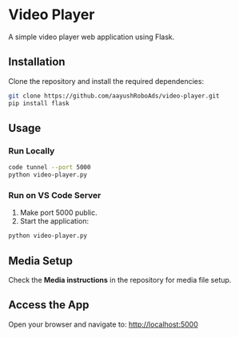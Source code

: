 # Video Player

A simple video player web application using Flask.

## Installation

Clone the repository and install the required dependencies:

```bash
git clone https://github.com/aayushRoboAds/video-player.git
pip install flask
```

## Usage

### Run Locally

```bash
code tunnel --port 5000
python video-player.py
```

### Run on VS Code Server

1. Make port 5000 public.
2. Start the application:

```bash
python video-player.py
```

## Media Setup

Check the **Media instructions** in the repository for media file setup.

## Access the App

Open your browser and navigate to: [http://localhost:5000](http://localhost:5000)
